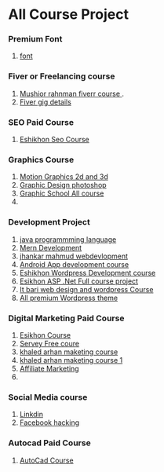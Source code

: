 # All Course Project 

###  Premium Font 
1. [font](https://mega.nz/file/ZeByhYZC#t12531KXrtYmn7QLd-mEmL32OvQt_yVjl-yW9MwTDVk)

### Fiver or Freelancing course 

1. [Mushior rahnman fiverr course ](https://drive.google.com/drive/folders/1TlRsZt2MfqizA0j_-sBbnFXv8Wr20afW?fbclid=IwAR3EMizvo0fQSjd9nPBrpfrDk9PF40FBmrion_fllQ3-eEJlBKSZesCuV).
2. [Fiver gig details ](https://drive.google.com/drive/folders/1ijGVe8d_eQflcP4AX5nwWGaGoMtjMIY7?fbclid=IwAR2HLFyikdPm_Y8vHGKBl9wnzRVIw8iAvUI9mqIvgC-VYJygO_v8DTUh0FI)

### SEO Paid Course 
1. [Eshikhon Seo Course](https://drive.google.com/drive/folders/1PShLOqlnW0Hw6guiU8c9XXMbbdFh0Sn1?fbclid=IwAR2_C3QyLd6HjXloe1Qdu_OkwhDtMx7x7Ds4c70yx9I6scNnfOYY8t5eGyQ)



### Graphics Course 

1. [Motion Graphics 2d and 3d ](https://drive.google.com/drive/folders/1k4eZ7DRgjZ3Kyv0FUcF_CMsI6WI2YNvQ?usp=sharing&fbclid=IwAR12aUORwxNbYQb_EqBk1DB8jXXW-aWeLAF581ejj4J6XkLC1xvWWHih_04)
2. [Graphic Design photoshop ](https://drive.google.com/drive/folders/1vCqu3ze8LR41NM6WC4FwSK-Jhz-eUlXG?usp=sharing&fbclid=IwAR3qHcDD8obgG3AqwnJFPN8SLqCeMl8ldI5c31gp65bXtrie7-D-Tz1Qm4c)
3. [Graphic School  All course ](https://drive.google.com/drive/folders/1KR0F7txvWG60Mipc5pV2C6x26cGPnad0?fbclid=IwAR09oPhxh1tQegqyL2bkipaeLf-tXmf8Kuu-fQvmodMOeKm9AOa-uYIIhVo)
4. 


### Development Project 
1. [java programmming language ](https://drive.google.com/drive/folders/1qjXapUlzq0YbnchVVxbEgLZYsbU0GjOZ?fbclid=IwAR0z6-6D1jccdu53FurQSm_maLZo_mQAastNc4V839wLTXr8bsuWdoQcO9I)
2. [Mern Development](https://mega.nz/file/Yw5SBJgD#AGwJLwXCsjKw2w3RqjtZ5d4_uMUByMm8VR8MKvcA_Kg)
4. [jhankar mahmud webdevlopment ](https://mega.nz/folder/33hDDIKT?fbclid=IwAR2HLFyikdPm_Y8vHGKBl9wnzRVIw8iAvUI9mqIvgC-VYJygO_v8DTUh0FI#IYBwZr8uKXV1nGq88l-bag)
5. [Android App development course ](https://drive.google.com/drive/folders/1b9kQx-1vfTTAVuxOKMnoI7MQpJI54amQ?fbclid=IwAR2_C3QyLd6HjXloe1Qdu_OkwhDtMx7x7Ds4c70yx9I6scNnfOYY8t5eGyQ)
6. [Eshikhon Wordpress Development course](https://drive.google.com/drive/folders/1---lzPMgcjUm-LCisvMjSdWQ4UfDkTZ4?fbclid=IwAR16JJbPLagu2hctH8A_iZQhyiCRQZU__a3Oiugvi88_Sed0ODBaNmcosjw)
7. [Esikhon ASP .Net Full course project](https://drive.google.com/drive/folders/1q1m9ETN2zag0DjUCu8X2AYlHCqBuuFBf?fbclid=IwAR1e6A1n8qQPyeySW01Z01_gnqoqsoqHXX4C62G6HXLTJnxyy12A1gU3RE0)
8. [It bari web design and wordpress Course ](https://l.facebook.com/l.php?u=https%3A%2F%2Fdrive.google.com%2Fdrive%2Ffolders%2F1BzCF4ysAQk2SsitNrdKWVDyZMXC9PXog%3Ffbclid%3DIwAR3_U5xOLFeEJVjjf8MX9oFBHyFJsOMbEraXwEb7e5HNO-SmiPYS7DUaEkA&h=AT2Aw63nMXxR_ZUpWX4shlK1kEQ-fxCw_nCZJse87JZ7Es8Sio93Jw53czjfkZwu1JkLAzQhh_os24XDYr5krPN5q-wyWKLfJZjt-UFx1_OenvX8a4TwnHIU2dBjmHdSoJEF&__tn__=-UK-R&c%5B0%5D=AT1CAaBk7_gJWva05tx3Trnxb4gb760Lq73KxEjRnfswtoSv5aQQOpK7ys0EDBDsJ0b0pBzxmfNZtoI5h6yG0-T_XRfTLdjeBt1D8rh_7bBWfFPGpug_srWiIFWP8jfZxsEkiNqEcBP1YwPQRk-Cu9DsUnWi1w62VUGfCyxJ3HRWUPNaCBm9eYrvl7nPbVwUAyA4AZOKpmuGnFUs6Dnby6g)
9. [All premium Wordpress theme](https://mega.nz/folder/7XAFzI6D#JIqE5EwowV2pv4wvi5AfBg)


### Digital Marketing Paid Course 
1. [Esikhon Course ](https://l.facebook.com/l.php?u=https%3A%2F%2Fdrive.google.com%2Fdrive%2Ffolders%2F13wJSQ2GC-MZwcAmNYhCRFSrOsPRdsZnu%3Ffbclid%3DIwAR1q-Jo2t4eMAafSIXhbbBF1drSfRYSOl_RB9o3OQZw3X80ERhiOrWCtJ4Q&h=AT0b6pBaAsvXz83-Q8sy5wusAgG-QiyBWV1_KDrdd2SkPmvisTmBrauofjnME_zAar68IqmlasaNVn5hIjJSGAdL_XLI2MW1ikUz0WullCqE7cR_zxNjOPfnly6Q98y-pO3-&__tn__=-UK-R&c%5B0%5D=AT0A05j51wujBphwAI_2EVIRYx0-xwiOWU-CrknbK8Ebc7MqvEY5kSGNN6Avn4Ug6OXidrKSMU55QwH8HPnUp-L3jBDc5eCN4LQkla-p89BkUFXbps7w_gS8fIq2PDWjSkCAz86cfd0WOpsQWHF-5rhv3A)
2. [Servey Free coure ](https://drive.google.com/drive/mobile/folders/1tSPDtSmpQJmQLN91LLu9wZjeDyNqBWRc?fbclid=IwAR0o_6GUBgCCH08W8yzFDCBy1TkZ29WB5ioRALh5YRTBEP9xpxT_kCFDmko)
3. [khaled arhan maketing course ](https://drive.google.com/drive/u/0/folders/1IyBsbsxjlgW4xmQjsSQf5UsD9SQDFdqB?fbclid=IwAR0zntMT3SBA8u5FLjlu7KYsS_V87ENJnJwzjwt-SLtFgy9cqR_eqs9VBG0)
4. [khaled arhan maketing course 1 ](https://drive.google.com/drive/u/0/folders/1d_DpRvX_C79hZEkD_NdxjKNZEHAADOkJ?fbclid=IwAR3ioaEuerKVBli-45xVjt-Nev-yZxQ88kiU-E4ld6HGATl4Nf_6ZrRXP_Y)
5. [Affiliate Marketing ](https://l.facebook.com/l.php?u=https%3A%2F%2Fdrive.google.com%2Fdrive%2Ffolders%2F1rgrSJhAFm3X_kli1wGm4b7V20slfKo4C%3Fusp%3Dsharing%26fbclid%3DIwAR0htB7byXjP3psGTesG_LLNB5GlyTTIC2OjeP8NsHOcsFDFTd-xVu0f5sc&h=AT1_UtwDPswUd72bA_0OC2IUVUOA6TUvaJ--XCF7l0wFEDrVBQJGMUm3fqyTsoAeIc4H6-SBL8NorLfegEgwvz-dGMdCjpb9OJeTU01seslU4aYUlP0OSvp_8jzWhYkp5zDb&__tn__=-UK-R&c%5B0%5D=AT1CAaBk7_gJWva05tx3Trnxb4gb760Lq73KxEjRnfswtoSv5aQQOpK7ys0EDBDsJ0b0pBzxmfNZtoI5h6yG0-T_XRfTLdjeBt1D8rh_7bBWfFPGpug_srWiIFWP8jfZxsEkiNqEcBP1YwPQRk-Cu9DsUnWi1w62VUGfCyxJ3HRWUPNaCBm9eYrvl7nPbVwUAyA4AZOKpmuGnFUs6Dnby6g)
6. 
 
 
 
 
 ### Social Media course 
 
 1. [Linkdin](https://mega.nz/folder/33hDDIKT?fbclid=IwAR2HLFyikdPm_Y8vHGKBl9wnzRVIw8iAvUI9mqIvgC-VYJygO_v8DTUh0FI#IYBwZr8uKXV1nGq88l-bag)
 2. [Facebook hacking ](https://drive.google.com/drive/folders/1NHtQ-qwOCbQdTWVK0Q02RDFlHsiwElQs?fbclid=IwAR3ZylIT-BiME1sJwDSAqL7a0hqwZwaCgz6ujVoz5_Xrz2-nimcFUOmy0VY) 


### Autocad Paid Course 
1. [AutoCad Course ](https://l.facebook.com/l.php?u=https%3A%2F%2Fdrive.google.com%2Fdrive%2Ffolders%2F1rgrSJhAFm3X_kli1wGm4b7V20slfKo4C%3Fusp%3Dsharing%26fbclid%3DIwAR0htB7byXjP3psGTesG_LLNB5GlyTTIC2OjeP8NsHOcsFDFTd-xVu0f5sc&h=AT1_UtwDPswUd72bA_0OC2IUVUOA6TUvaJ--XCF7l0wFEDrVBQJGMUm3fqyTsoAeIc4H6-SBL8NorLfegEgwvz-dGMdCjpb9OJeTU01seslU4aYUlP0OSvp_8jzWhYkp5zDb&__tn__=-UK-R&c%5B0%5D=AT1CAaBk7_gJWva05tx3Trnxb4gb760Lq73KxEjRnfswtoSv5aQQOpK7ys0EDBDsJ0b0pBzxmfNZtoI5h6yG0-T_XRfTLdjeBt1D8rh_7bBWfFPGpug_srWiIFWP8jfZxsEkiNqEcBP1YwPQRk-Cu9DsUnWi1w62VUGfCyxJ3HRWUPNaCBm9eYrvl7nPbVwUAyA4AZOKpmuGnFUs6Dnby6g)






























